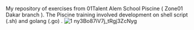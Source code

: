 My repository of exercises from 01Talent Alem School Piscine ( Zone01 Dakar branch ). The Piscine training involved development on shell script (.sh) and golang (.go) .
![1 ny3Bo87iV7j_tRgj3ZcNyg](https://user-images.githubusercontent.com/69853269/218561363-90500cc5-7c59-483c-8fb5-7b42ef60a9d7.png)
